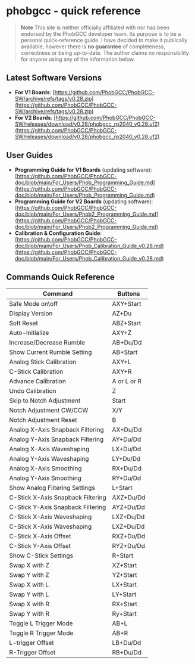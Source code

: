 # phobgcc - quick reference

> **Note**
> This site is neither officially affiliated with nor has been endorsed by the PhobGCC developer team. Its purpose is to be a personal quick-reference guide. I have decided to make it publically available, however there is **no guarantee** of completeness, correctness or being up-to-date. The author claims no responsibility for anyone using any of the information below.

## Latest Software Versions
* **For V1 Boards**: [https://github.com/PhobGCC/PhobGCC-SW/archive/refs/tags/v0.28.zip](https://github.com/PhobGCC/PhobGCC-SW/archive/refs/tags/v0.28.zip)
* **For V2 Boards**: [https://github.com/PhobGCC/PhobGCC-SW/releases/download/v0.28/phobgcc_rp2040_v0.28.uf2](https://github.com/PhobGCC/PhobGCC-SW/releases/download/v0.28/phobgcc_rp2040_v0.28.uf2)

## User Guides

* **Programming Guide for V1 Boards** (updating software): [https://github.com/PhobGCC/PhobGCC-doc/blob/main/For_Users/Phob_Programming_Guide.md](https://github.com/PhobGCC/PhobGCC-doc/blob/main/For_Users/Phob_Programming_Guide.md)
* **Programming Guide for V2 Boards** (updating software): [https://github.com/PhobGCC/PhobGCC-doc/blob/main/For_Users/Phob2_Programming_Guide.md](https://github.com/PhobGCC/PhobGCC-doc/blob/main/For_Users/Phob2_Programming_Guide.md)
* **Calibration & Configuration Guide**: [https://github.com/PhobGCC/PhobGCC-doc/blob/main/For_Users/Phob_Calibration_Guide_v0.28.md](https://github.com/PhobGCC/PhobGCC-doc/blob/main/For_Users/Phob_Calibration_Guide_v0.28.md)

## Commands Quick Reference

|Command|Buttons|
|-------|-------|
|Safe Mode on\off|AXY+Start|
|Display Version|AZ+Du|
|Soft Reset|ABZ+Start|
|Auto-Initialize|AXY+Z|
|Increase/Decrease Rumble|AB+Du/Dd|
|Show Current Rumble Setting|AB+Start|
|Analog Stick Calibration|AXY+L|
|C-Stick Calibration|AXY+R|
|Advance Calibration|A or L or R|
|Undo Calibration|Z|
|Skip to Notch Adjustment|Start|
|Notch Adjustment CW/CCW|X/Y|
|Notch Adjustment Reset|B|
|Analog X-Axis Snapback Filtering|AX+Du/Dd|
|Analog Y-Axis Snapback Filtering|AY+Du/Dd|
|Analog X-Axis Waveshaping|LX+Du/Dd|
|Analog Y-Axis Waveshaping|LY+Du/Dd|
|Analog X-Axis Smoothing|RX+Du/Dd|
|Analog Y-Axis Smoothing|RY+Du/Dd|
|Show Analog Filtering Settings|L+Start|
|C-Stick X-Axis Snapback Filtering|AXZ+Du/Dd|
|C-Stick Y-Axis Snapback Filtering|AYZ+Du/Dd|
|C-Stick X-Axis Waveshaping|LXZ+Du/Dd|
|C-Stick X-Axis Waveshaping|LXZ+Du/Dd|
|C-Stick X-Axis Offset|RXZ+Du/Dd|
|C-Stick Y-Axis Offset|RYZ+Du/Dd|
|Show C-Stick Settings|R+Start|
|Swap X with Z|XZ+Start|
|Swap Y with Z|YZ+Start|
|Swap X with L|LX+Start|
|Swap Y with L|LY+Start|
|Swap X with R|RX+Start|
|Swap Y with R|Ry+Start|
|Toggle L Trigger Mode|AB+L|
|Toggle R Trigger Mode|AB+R|
|L-trigger Offset|LB+Du/Dd|
|R-Trigger Offset|RB+Du/Dd|
